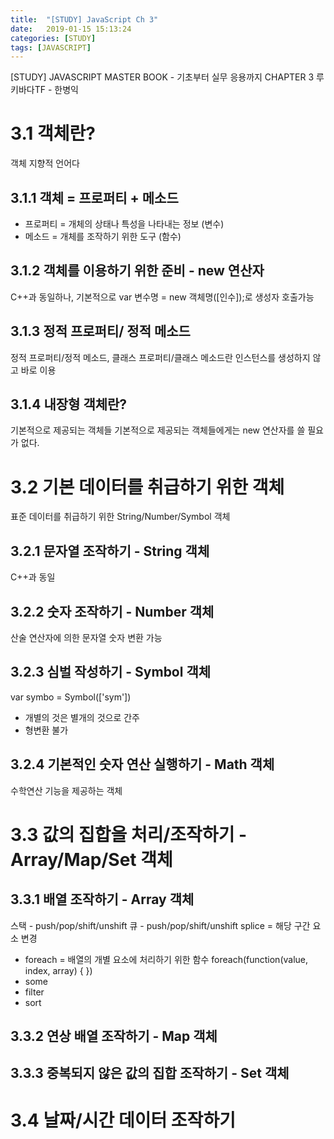 ```yaml
---
title:  "[STUDY] JavaScript Ch 3"
date:   2019-01-15 15:13:24
categories: [STUDY]
tags: [JAVASCRIPT]
---
```


[STUDY] JAVASCRIPT MASTER BOOK - 기초부터 실무 응용까지 CHAPTER 3
루키바다TF - 한병익

# 3.1 객체란?

객체 지향적 언어다

## 3.1.1 객체 = 프로퍼티 + 메소드

* 프로퍼티 = 개체의 상태나 특성을 나타내는 정보 (변수)
* 메소드 = 개체를 조작하기 위한 도구 (함수)

## 3.1.2 객체를 이용하기 위한 준비 - new 연산자

C++과 동일하나, 기본적으로 var 변수명 = new 객체명([인수]);로 생성자 호출가능

## 3.1.3 정적 프로퍼티/ 정적 메소드

정적 프로퍼티/정적 메소드, 클래스 프로퍼티/클래스 메소드란 인스턴스를 생성하지 않고 바로 이용

## 3.1.4 내장형 객체란?

기본적으로 제공되는 객체들
기본적으로 제공되는 객체들에게는 new 연산자를 쓸 필요가 없다.

# 3.2 기본 데이터를 취급하기 위한 객체

표준 데이터를 취급하기 위한 String/Number/Symbol 객체

## 3.2.1 문자열 조작하기 - String 객체

C++과 동일

## 3.2.2 숫자 조작하기 - Number 객체

산술 연산자에 의한 문자열 숫자 변환 가능

## 3.2.3 심벌 작성하기 - Symbol 객체

var symbo = Symbol(['sym'])

* 개별의 것은 별개의 것으로 간주
* 형변환 불가

## 3.2.4 기본적인 숫자 연산 실행하기 - Math 객체

수학연산 기능을 제공하는 객체

# 3.3 값의 집합을 처리/조작하기 - Array/Map/Set 객체

## 3.3.1 배열 조작하기 - Array 객체

스택 - push/pop/shift/unshift
큐 - push/pop/shift/unshift
splice = 해당 구간 요소 변경

* foreach = 배열의 개별 요소에 처리하기 위한 함수
foreach(function(value, index, array) {
})
* some
* filter
* sort

## 3.3.2 연상 배열 조작하기 - Map 객체

## 3.3.3 중복되지 않은 값의 집합 조작하기 - Set 객체

# 3.4 날짜/시간 데이터 조작하기

[jekyll]:      http://jekyllrb.com
[jekyll-gh]:   https://github.com/jekyll/jekyll
[jekyll-help]: https://github.com/jekyll/jekyll-help

